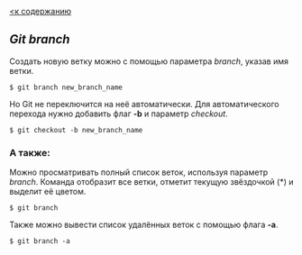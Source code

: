 [<к содержанию](./readeaboutgit.md)

## ***Git branch***

Создать новую ветку можно с помощью параметра *branch*, указав имя ветки.

``````
$ git branch new_branch_name
``````

Но Git не переключится на неё автоматически. Для автоматического перехода нужно добавить флаг **-b** и параметр *checkout*.

``````
$ git checkout -b new_branch_name
``````

### А также:

Можно просматривать полный список веток, используя параметр *branch*. Команда отобразит все ветки, отметит текущую звёздочкой (*) и выделит её цветом.

``````
$ git branch
``````

Также можно вывести список удалённых веток с помощью флага **-a**.

``````
$ git branch -a
``````

